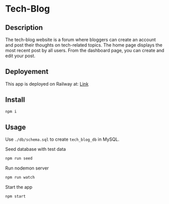# Tech-Blog

## Description

The tech-blog website is a forum where bloggers can create an account and post their thoughts on tech-related topics. The home page displays the most recent post by all users. From the dashboard page, you can create and edit your post.

## Deployement

This app is deployed on Railway at: [Link](https://tech-blog-production-e1f0.up.railway.app/)

## Install

```sh
npm i
```

## Usage

Use `./db/schema.sql` to create `tech_blog_db` in MySQL.

Seed database with test data

```sh
npm run seed
```

Run nodemon server

```sh
npm run watch
```

Start the app

```sh
npm start
```
